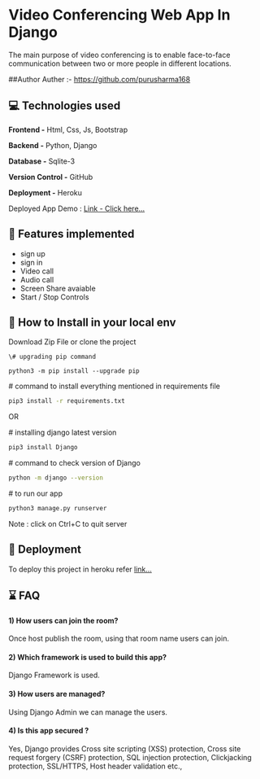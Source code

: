 
# Video Conferencing Web App In Django

The main purpose of video conferencing is to enable face-to-face communication between two or more people in different locations.







##Author
Auther :- https://github.com/purusharma168


## 💻 Technologies used 

**Frontend -** Html, Css, Js, Bootstrap

**Backend -** Python, Django

**Database -** Sqlite-3

**Version Control -** GitHub

**Deployment -** Heroku


Deployed App Demo : [Link - Click here...]()

## 📎 Features implemented 
- sign up
- sign in
- Video call
- Audio call
- Screen Share avaiable 
- Start / Stop Controls


## 📌 How to Install in your local env

Download Zip File or clone the project 


```
\# upgrading pip command

python3 -m pip install --upgrade pip

```
\# command to install everything mentioned in requirements file
```bash  
pip3 install -r requirements.txt
```
OR

\# installing django latest version
```bash  
pip3 install Django
```
\# command to check version of Django
```bash 
python -m django --version
```

\# to run our app
```bash 
python3 manage.py runserver
```

Note : click on Ctrl+C to quit server

 

 
 
 






## 💾 Deployment

To deploy this project in heroku refer [link...](https://studygyaan.com/django/django-everywhere-host-your-django-app-for-free-on-heroku)



## ⌛ FAQ

#### 1) How users can join the room?

Once host publish the room, using that room name users can join.

#### 2) Which framework is used to build this app?

Django Framework is used.

#### 3) How users are managed?
Using Django Admin we can manage the users.

#### 4) Is this app secured ?
Yes, Django provides Cross site scripting (XSS) protection, Cross site request forgery (CSRF) protection, SQL injection protection, Clickjacking protection, SSL/HTTPS, Host header validation etc.,

